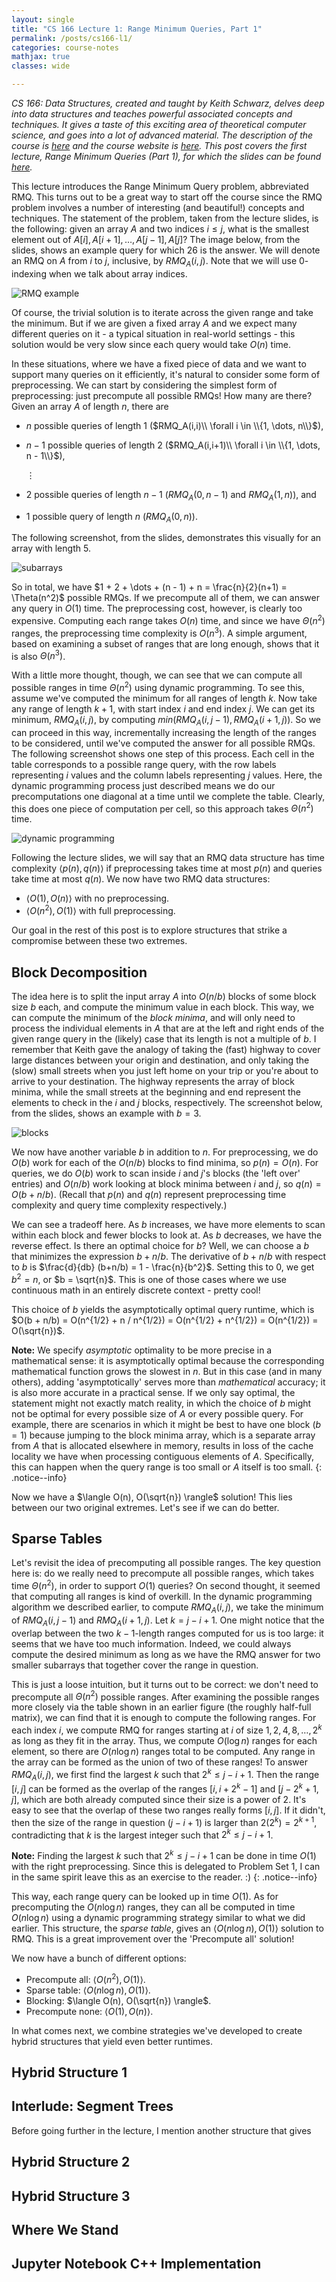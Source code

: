 ```yaml
---
layout: single
title: "CS 166 Lecture 1: Range Minimum Queries, Part 1"
permalink: /posts/cs166-l1/
categories: course-notes
mathjax: true
classes: wide

---
```


*CS 166: Data Structures, created and taught by Keith Schwarz, delves deep into data structures and teaches powerful associated concepts and techniques. It gives a taste of this exciting area of theoretical computer science, and goes into a lot of advanced material. The description of the course is [here][description] and the course website is [here][website]. This post covers the first lecture, Range Minimum Queries (Part 1), for which the slides can be found [here][slides].*

This lecture introduces the Range Minimum Query problem, abbreviated RMQ. This turns out to be a great way to start off the course since the RMQ problem involves a number of interesting (and beautiful!) concepts and techniques. The statement of the problem, taken from the lecture slides, is the following: given an array $A$ and two indices $i \leq j$, what is the smallest element out of $A[i], A[i+1], \dots, A[j-1], A[j]$? The image below, from the slides, shows an example query for which $26$ is the answer. We will denote an RMQ on $A$ from $i$ to $j$, inclusive, by $RMQ_A(i,j)$. Note that we will use $0$-indexing when we talk about array indices.

![RMQ example](/assets/images/cs166-l1-1.png)

Of course, the trivial solution is to iterate across the given range and take the minimum. But if we are given a fixed array $A$ and we expect many different queries on it - a typical situation in real-world settings - this solution would be very slow since each query would take $O(n)$ time.

In these situations, where we have a fixed piece of data and we want to support many queries on it efficiently, it's natural to consider some form of preprocessing. We can start by considering the simplest form of preprocessing: just precompute all possible RMQs! How many are there? Given an array $A$ of length $n$, there are

* $n$ possible queries of length $1$ ($RMQ_A(i,i)\\ \forall i \in \\{1, \dots, n\\}$),
* $n-1$ possible queries of length $2$ ($RMQ_A(i,i+1)\\ \forall i \in \\{1, \dots, n - 1\\}$),

  $\vdots$

* $2$ possible queries of length $n-1$ ($RMQ_A(0,n-1)$ and $RMQ_A(1,n)$), and
* $1$ possible query of length $n$ ($RMQ_A(0,n)$).

The following screenshot, from the slides, demonstrates this visually for an array with length $5$.

![subarrays](/assets/images/cs166-l1-2.png)

So in total, we have $1 + 2 + \dots + (n - 1) + n = \frac{n}{2}(n+1) = \Theta(n^2)$ possible RMQs. If we precompute all of them, we can answer any query in $O(1)$ time. The preprocessing cost, however, is clearly too expensive. Computing each range takes $O(n)$ time, and since we have $\Theta(n^2)$ ranges, the preprocessing time complexity is $O(n^3)$. A simple argument, based on examining a subset of ranges that are long enough, shows that it is also $\Theta(n^3)$.

With a little more thought, though, we can see that we can compute all possible ranges in time $\Theta(n^2)$ using dynamic programming. To see this, assume we've computed the minimum for all ranges of length $k$. Now take any range of length $k+1$, with start index $i$ and end index $j$. We can get its minimum, $RMQ_A(i,j)$, by computing $min(RMQ_A(i,j-1), RMQ_A(i+1,j))$. So we can proceed in this way, incrementally increasing the length of the ranges to be considered, until we've computed the answer for all possible RMQs. The following screenshot shows one step of this process. Each cell in the table corresponds to a possible range query, with the row labels representing $i$ values and the column labels representing $j$ values. Here, the dynamic programming process just described means we do our precomputations one diagonal at a time until we complete the table. Clearly, this does one piece of computation per cell, so this approach takes $\Theta(n^2)$ time.

![dynamic programming](/assets/images/cs166-l1-3.png)

Following the lecture slides, we will say that an RMQ data structure has time complexity $\langle p(n), q(n) \rangle$ if preprocessing takes time at most $p(n)$ and queries take time at most $q(n)$. We now have two RMQ data structures:

* $\langle O(1), O(n) \rangle$ with no preprocessing.
* $\langle O(n^2), O(1) \rangle$ with full preprocessing.

Our goal in the rest of this post is to explore structures that strike a compromise between these two extremes.

## Block Decomposition

The idea here is to split the input array $A$ into $O(n/b)$ blocks of some block size $b$ each, and compute the minimum value in each block. This way, we can compute the minimum of the *block minima*, and will only need to process the individual elements in $A$ that are at the left and right ends of the given range query in the (likely) case that its length is not a multiple of $b$. I remember that Keith gave the analogy of taking the (fast) highway to cover large distances between your origin and destination, and only taking the (slow) small streets when you just left home on your trip or you're about to arrive to your destination. The highway represents the array of block minima, while the small streets at the beginning and end represent the elements to check in the $i$ and $j$ blocks, respectively. The screenshot below, from the slides, shows an example with $b = 3$.

![blocks](/assets/images/cs166-l1-4.png)

We now have another variable $b$ in addition to $n$. For preprocessing, we do $O(b)$ work for each of the $O(n/b)$ blocks to find minima, so $p(n) = O(n)$. For queries, we do $O(b)$ work to scan inside $i$ and $j$'s blocks (the 'left over' entries) and $O(n/b)$ work looking at block minima between $i$ and $j$, so $q(n) = O(b + n/b)$. (Recall that $p(n)$ and $q(n)$ represent preprocessing time complexity and query time complexity respectively.)

We can see a tradeoff here. As $b$ increases, we have more elements to scan within each block and fewer blocks to look at. As $b$ decreases, we have the reverse effect. Is there an optimal choice for $b$? Well, we can choose a $b$ that minimizes the expression $b + n/b$. The derivative of $b + n/b$ with respect to $b$ is $\frac{d}{db} (b+n/b) = 1 - \frac{n}{b^2}$. Setting this to $0$, we get $b^2 = n$, or $b = \sqrt{n}$. This is one of those cases where we use continuous math in an entirely discrete context - pretty cool!

This choice of $b$ yields the asymptotically optimal query runtime, which is $O(b + n/b) = O(n^{1/2} + n / n^{1/2}) = O(n^{1/2} + n^{1/2}) = O(n^{1/2}) = O(\sqrt{n})$.

**Note:** We specify *asymptotic* optimality to be more precise in a mathematical sense: it is asymptotically optimal because the corresponding mathematical function grows the slowest in $n$. But in this case (and in many others), adding  'asymptotically' serves more than *mathematical* accuracy; it is also more accurate in a practical sense. If we only say optimal, the statement might not exactly match reality, in which the choice of $b$ might not be optimal for every possible size of $A$ or every possible query. For example, there are scenarios in which it might be best to have one block ($b = 1$) because jumping to the block minima array, which is a separate array from $A$ that is allocated elsewhere in memory, results in loss of the cache locality we have when processing contiguous elements of $A$. Specifically, this can happen when the query range is too small or $A$ itself is too small.
{: .notice--info}

Now we have a $\langle O(n), O(\sqrt{n}) \rangle$ solution! This lies between our two original extremes. Let's see if we can do better.

## Sparse Tables

Let's revisit the idea of precomputing all possible ranges. The key question here is: do we really need to precompute all possible ranges, which takes time $\Theta(n^2)$, in order to support $O(1)$ queries? On second thought, it seemed that computing all ranges is kind of overkill. In the dynamic programming algorithm we described earlier, to compute $RMQ_A(i,j)$, we take the minimum of $RMQ_A(i,j-1)$ and $RMQ_A(i+1,j)$. Let $k = j - i + 1$. One might notice that the overlap between the two $k-1$-length ranges computed for us is too large: it seems that we have too much information. Indeed, we could always compute the desired minimum as long as we have the RMQ answer for two smaller subarrays that together cover the range in question.

This is just a loose intuition, but it turns out to be correct: we don't need to precompute all $\Theta(n^2)$ possible ranges. After examining the possible ranges more closely via the table shown in an earlier figure (the roughly half-full matrix), we can find that it is enough to compute the following ranges. For each index $i$, we compute RMQ for ranges starting at $i$ of size $1, 2, 4, 8, \dots, 2^k$ as long as they fit in the array. Thus, we compute $O(\log n)$ ranges for each element, so there are $O(n \log n)$ ranges total to be computed. Any range in the array can be formed as the union of two of these ranges! To answer $RMQ_A(i,j)$, we first find the largest $k$ such that $2^k \leq j - i + 1$. Then the range $[i,j]$ can be formed as the overlap of the ranges $[i,i+2^k-1]$ and $[j - 2^k + 1, j]$, which are both already computed since their size is a power of $2$. It's easy to see that the overlap of these two ranges really forms $[i,j]$. If it didn't, then the size of the range in question ($j - i + 1$) is larger than $2(2^k) = 2^{k+1}$, contradicting that $k$ is the largest integer such that $2^k \leq j - i + 1$.

**Note:** Finding the largest $k$ such that $2^k \leq j - i + 1$ can be done in time $O(1)$ with the right preprocessing. Since this is delegated to Problem Set 1, I can in the same spirit leave this as an exercise to the reader. :)
{: .notice--info}

This way, each range query can be looked up in time $O(1)$. As for precomputing the $O(n \log n)$ ranges, they can all be computed in time $O(n \log n)$ using a dynamic programming strategy similar to what we did earlier. This structure, the *sparse table*, gives an $\langle O(n \log n), O(1) \rangle$ solution to RMQ. This is a great improvement over the 'Precompute all' solution!

We now have a bunch of different options:

* Precompute all: $\langle O(n^2), O(1) \rangle$.
* Sparse table: $\langle O(n \log n), O(1) \rangle$.
* Blocking: $\langle O(n), O(\sqrt{n}) \rangle$.
* Precompute none: $\langle O(1), O(n) \rangle$.

In what comes next, we combine strategies we've developed to create hybrid structures that yield even better runtimes.

## Hybrid Structure 1



## Interlude: Segment Trees

Before going further in the lecture, I mention another structure that gives 

## Hybrid Structure 2

## Hybrid Structure 3

## Where We Stand

## Jupyter Notebook C++ Implementation


[description]: https://explorecourses.stanford.edu/search?view=catalog&filter-coursestatus-Active=on&page=0&catalog=&academicYear=&q=cs166&collapse=
[website]: http://web.stanford.edu/class/cs166/
[slides]: http://web.stanford.edu/class/cs166/lectures/00/Slides00.pdf

